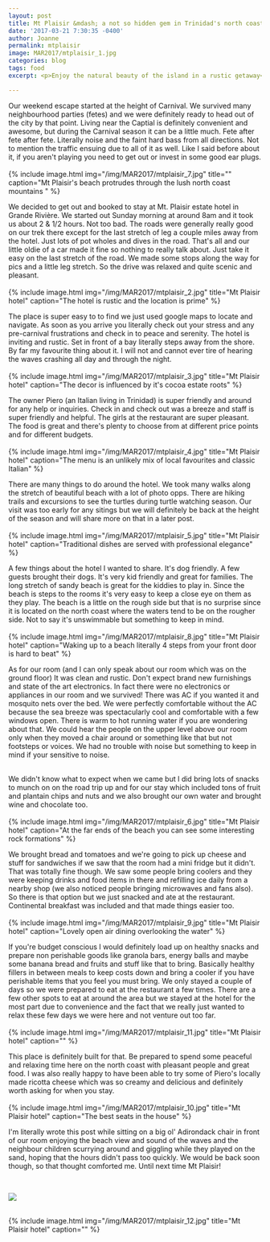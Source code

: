 ```yaml
---
layout: post
title: Mt Plaisir &mdash; a not so hidden gem in Trinidad's north coast
date: '2017-03-21 7:30:35 -0400'
author: Joanne
permalink: mtplaisir
image: MAR2017/mtplaisir_1.jpg
categories: blog
tags: food
excerpt: <p>Enjoy the natural beauty of the island in a rustic getaway</p>

---
```


Our weekend escape started at the height of Carnival. We survived many neighbourhood parties (fetes) and we were definitely ready to head out of the city by that point.  Living near the Captial is definitely convenient and awesome, but during the Carnival season it can be a little much. Fete after fete after fete. Literally noise and the faint hard bass from all directions.  Not to mention the traffic ensuing due to all of it as well.  Like I said before about it, if you aren't playing you need to get out or invest in some good ear plugs.  
<br>
{% include image.html
            img="/img/MAR2017/mtplaisir_7.jpg"
            title=""
            caption="Mt Plaisir's beach protrudes through the lush north coast mountains " %}

We decided to get out and booked to stay at Mt. Plaisir estate hotel in Grande Rivière. We started out Sunday morning at around 8am and it took us about 2 & 1/2 hours. Not too bad. The roads were  generally really good on our trek there except for the last stretch of leg a couple miles away from the hotel.  Just lots of pot wholes and dives in the road. That's all and our little oldie of a car made it fine so nothing to really talk about. Just take it easy on the last stretch of the road. We made some stops along the way for pics and a little leg stretch. So the drive was relaxed and quite scenic and pleasant.
<br>
<br>
{% include image.html
            img="/img/MAR2017/mtplaisir_2.jpg"
            title="Mt Plaisir hotel"
            caption="The hotel is rustic and the location is prime" %}

The place is super easy to to find we just used google maps to locate and navigate. As soon as you arrive you literally check out your stress and any pre-carnival frustrations and check in to peace and serenity. The hotel is inviting and rustic. Set in front of a bay literally steps away from the shore.  By far my favourite thing about it.  I will not and cannot ever tire of hearing the waves crashing all day and through the night.
<br>
<br>
{% include image.html
            img="/img/MAR2017/mtplaisir_3.jpg"
            title="Mt Plaisir hotel"
            caption="The decor is influenced by it's cocoa estate roots" %}

The owner Piero (an Italian living in Trinidad) is super friendly and around for any help or inquiries.  Check in and check out was a breeze and staff is super friendly and helpful. The girls at the restaurant are super pleasant. The food is great and there's plenty to choose from at different price points and for different budgets.
<br>
<br>
{% include image.html
            img="/img/MAR2017/mtplaisir_4.jpg"
            title="Mt Plaisir hotel"
            caption="The menu is an unlikely mix of local favourites and classic Italian" %}

There are many things to do around the hotel. We took many walks along the stretch of beautiful beach with a lot of photo opps.  There are hiking trails and excursions to see the turtles during turtle watching season. Our visit was too early for any sitings but we will definitely be back at the height of the season and will share more on that in a later post.  
<br>
{% include image.html
            img="/img/MAR2017/mtplaisir_5.jpg"
            title="Mt Plaisir hotel"
            caption="Traditional dishes are served with professional elegance" %}

A few things about the hotel I wanted to share.  It's dog friendly. A few guests brought their dogs. It's very kid friendly and great for families. The long stretch of sandy beach is great for the kiddies to play in.  Since the beach is steps to the rooms it's very easy to keep a close eye on them as they play. The beach is a little on the rough side but that is no surprise since it is located on the north coast where the waters tend to be on the rougher side.  Not to say it's unswimmable but something to keep in mind.  
<br>
{% include image.html
            img="/img/MAR2017/mtplaisir_8.jpg"
            title="Mt Plaisir hotel"
            caption="Waking up to a beach literally 4 steps from your front door is hard to beat" %}

As for our room (and I can only speak about our room which was on the ground floor) It was clean and rustic.  Don't expect brand new furnishings and state of the art electronics. In fact there were no electronics or appliances in our room and we survived! There was AC if you wanted it and mosquito nets over the bed. We were perfectly comfortable without the AC because the sea breeze was spectacularly cool and comfortable with a few windows open. There is warm to hot running water if you are wondering about that. We could hear the people on the upper level above our room only when they moved a chair around or something like that but not footsteps or voices.  We had no trouble with noise but something to keep in mind if your sensitive to noise.
<br>
<br>

We didn't know what to expect when we came but I did bring lots of snacks to munch on on the road trip up and for our stay which included tons of fruit and plantain chips and nuts and we also brought our own water and brought wine and chocolate too.
<br>
<br>
{% include image.html
            img="/img/MAR2017/mtplaisir_6.jpg"
            title="Mt Plaisir hotel"
            caption="At the far ends of the beach you can see some interesting rock formations" %}

We brought bread and tomatoes and we're going to pick up cheese and stuff for sandwiches if we saw that the room had a mini fridge but it didn't.  That was totally fine though.  We saw some people bring coolers and they were keeping drinks and food items in there and refilling ice daily from a nearby shop (we also noticed people bringing microwaves and fans also). So there is that option but we just snacked and ate at the restaurant. Continental breakfast was included and that made things easier too.  
<br>
{% include image.html
            img="/img/MAR2017/mtplaisir_9.jpg"
            title="Mt Plaisir hotel"
            caption="Lovely open air dining overlooking the water" %}

If you're budget conscious I would definitely load up on healthy snacks and prepare non perishable goods like granola bars, energy balls and maybe some banana bread and fruits and stuff like that to bring. Basically healthy fillers in between meals to keep costs down and bring a cooler if you have perishable items that you feel you must bring.  We only stayed a couple of days so we were prepared to eat at the restaurant a few times.  There are a few other spots to eat at around the area but we stayed at the hotel for the most part due to convenience and the fact that we really just wanted to relax these few days we were here and not venture out too far.
<br>
<br>
{% include image.html
            img="/img/MAR2017/mtplaisir_11.jpg"
            title="Mt Plaisir hotel"
            caption="" %}

This place is definitely built for that.  Be prepared to spend some
peaceful and relaxing time here on the north coast with pleasant people and great food. I was also really happy to have been able to try some of Piero's locally made ricotta cheese which was so creamy and delicious and definitely worth asking for when you stay.
<br>
<br>
{% include image.html
            img="/img/MAR2017/mtplaisir_10.jpg"
            title="Mt Plaisir hotel"
            caption="The best seats in the house" %}

I'm literally wrote this post while sitting on a big ol' Adirondack chair in front of our room enjoying the beach view and sound of the waves and the neighbour children scurrying around and giggling while they played on the sand, hoping that the hours didn't pass too quickly.  We would be back soon though, so that thought comforted me. Until next time Mt Plaisir!

<br>
<p class="apple__news__logo"><a href="https://apple.news/TKVtoVhGUQSuiufA4bqI-gg"><img src="{{ basesite.url }}/img/apple_news.svg" /></a></p>


<br>
{% include image.html
            img="/img/MAR2017/mtplaisir_12.jpg"
            title="Mt Plaisir hotel"
            caption="" %}
